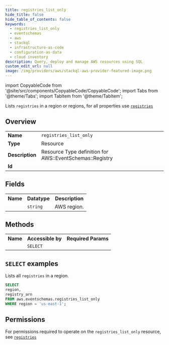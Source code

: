 ```yaml
---
title: registries_list_only
hide_title: false
hide_table_of_contents: false
keywords:
  - registries_list_only
  - eventschemas
  - aws
  - stackql
  - infrastructure-as-code
  - configuration-as-data
  - cloud inventory
description: Query, deploy and manage AWS resources using SQL
custom_edit_url: null
image: /img/providers/aws/stackql-aws-provider-featured-image.png
---
```


import CopyableCode from '@site/src/components/CopyableCode/CopyableCode';
import Tabs from '@theme/Tabs';
import TabItem from '@theme/TabItem';

Lists <code>registries</code> in a region or regions, for all properties use <a href="/providers/aws/serviceName/registries/"><code>registries</code></a>

## Overview
<table><tbody>
<tr><td><b>Name</b></td><td><code>registries_list_only</code></td></tr>
<tr><td><b>Type</b></td><td>Resource</td></tr>
<tr><td><b>Description</b></td><td>Resource Type definition for AWS::EventSchemas::Registry</td></tr>
<tr><td><b>Id</b></td><td><CopyableCode code="aws.eventschemas.registries_list_only" /></td></tr>
</tbody></table>

## Fields
<table><tbody><tr><th>Name</th><th>Datatype</th><th>Description</th></tr><tr><td><CopyableCode code="region" /></td><td><code>string</code></td><td>AWS region.</td></tr>
</tbody></table>

## Methods

<table><tbody>
  <tr>
    <th>Name</th>
    <th>Accessible by</th>
    <th>Required Params</th>
  </tr>
  <tr>
    <td><CopyableCode code="list_resources" /></td>
    <td><code>SELECT</code></td>
    <td><CopyableCode code="region" /></td>
  </tr>
</tbody></table>

## `SELECT` examples
Lists all <code>registries</code> in a region.
```sql
SELECT
region,
registry_arn
FROM aws.eventschemas.registries_list_only
WHERE region = 'us-east-1';
```


## Permissions

For permissions required to operate on the <code>registries_list_only</code> resource, see <a href="/providers/aws/eventschemas/registries/#permissions"><code>registries</code></a>

